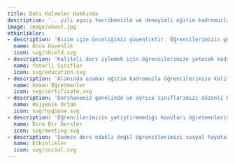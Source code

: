 ```yaml
---
title: Dahi Kalemler Hakkında
description: '.. yılı aşmış tecrübemizle ve deneyimli eğitim kadromuzla öğrencilerimizin hedeflerine ulaşmaları konusunda rehber olmaktan gurur duyuyoruz.'
image: image/about.jpg
etkinlikler:
- description: 'Bizim için önceliğimiz güvenliktir. Öğrencilerimizin güvenli bir ortamda ders işlemesidir.'
  name: Önce Güvenlik
  icon: svg/shield.svg
- description: 'Kaliteli ders işlemek için öğrencilerimize yetecek kadar sınıflarımız mevcuttur.'
  name: Yeterli Sınıflar
  icon: svg/education.svg
- description: 'Alanında uzaman eğitim kadromuzla öğrencilerimize kaliteli ders vermekteyiz.'
  name: Uzman Öğretmenler
  icon: svg/certificate.svg
- description: 'Dershanemiz genelinde ve ayrıca sınıflarımızı düzenli bir şekilde dezenfekte ediyoruz.'
  name: Hijyenik Ortam
  icon: svg/hygiene.svg
- description: 'Öğrencilerimizin yetiştiremediği konuları öğretmenlerimiz ile bire bir işleyerek eksiklerini tamamlıyoruz.'
  name: Bire Bir Dersler
  icon: svg/meeting.svg
- description: 'Sadece ders odaklı değil öğrencilerimizi sosyal hayata daha iyi adapte olmaları için rehberlik yapıyoruz.'
  name: Etkinlikler
  icon: svg/social.svg
---
```


